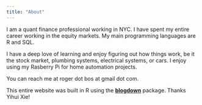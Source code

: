 ```yaml
---
title: "About"
---
```


I am a quant finance professional working in NYC.  I have spent my entire career working in the equity markets.  My main programming languages are R and SQL.  

I have a deep love of learning and enjoy figuring out how things work, be it the stock market, plumbing systems, electrical systems, or cars.  I enjoy using my Rasberry Pi for home automation projects.

You can reach me at roger dot bos at gmail dot com.

This entire website was built in R using the [**blogdown**](https://github.com/rstudio/blogdown) package. Thanks Yihui Xie!